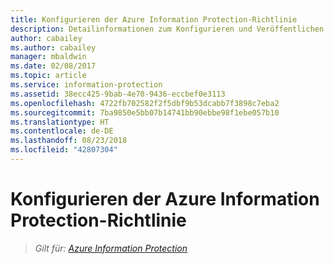 ```yaml
---
title: Konfigurieren der Azure Information Protection-Richtlinie
description: Detailinformationen zum Konfigurieren und Veröffentlichen der Azure Information Protection-Richtlinie.
author: cabailey
ms.author: cabailey
manager: mbaldwin
ms.date: 02/08/2017
ms.topic: article
ms.service: information-protection
ms.assetid: 38ecc425-9bab-4e70-9436-eccbef0e3113
ms.openlocfilehash: 4722fb702582f2f5dbf9b53dcabb7f3898c7eba2
ms.sourcegitcommit: 7ba9850e5bb07b14741bb90ebbe98f1ebe057b10
ms.translationtype: HT
ms.contentlocale: de-DE
ms.lasthandoff: 08/23/2018
ms.locfileid: "42807304"
---
```

# <a name="configuring-the-azure-information-protection-policy"></a>Konfigurieren der Azure Information Protection-Richtlinie 

>*Gilt für: [Azure Information Protection](https://azure.microsoft.com/pricing/details/information-protection)*

